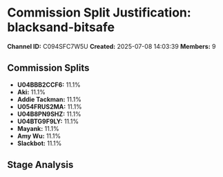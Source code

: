 # Commission Split Justification: blacksand-bitsafe

**Channel ID:** C094SFC7W5U
**Created:** 2025-07-08 14:03:39
**Members:** 9

## Commission Splits

- **U04BBB2CCF6:** 11.1%
- **Aki:** 11.1%
- **Addie Tackman:** 11.1%
- **U054FRUS2MA:** 11.1%
- **U04B8PN9SHZ:** 11.1%
- **U04BTG9F9LY:** 11.1%
- **Mayank:** 11.1%
- **Amy Wu:** 11.1%
- **Slackbot:** 11.1%

## Stage Analysis

